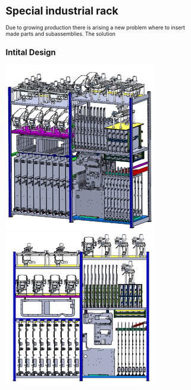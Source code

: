 # Special industrial rack

Due to growing production there is arising a new problem where to insert made parts and subassemblies. The solution 

## Intital Design
<p float="left">
  <img src="/Picture/SuperRack_1.PNG" width="400" /> 
  <img src="/Picture/SuperRack_2.PNG" width="400" /> 
</p>
    
